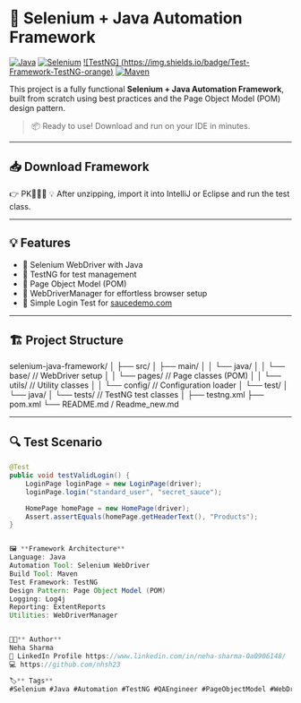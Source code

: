 # 🚀 Selenium + Java Automation Framework

[![Java](https://img.shields.io/badge/Language-Java-blue.svg)](https://www.java.com)
[![Selenium](https://img.shields.io/badge/Framework-Selenium%20WebDriver-brightgreen)](https://www.selenium.dev)
[![TestNG] (https://img.shields.io/badge/Test-Framework-TestNG-orange)](https://testng.org/)
[![Maven](https://img.shields.io/badge/Build-Maven-cc3c3c)](https://maven.apache.org/)

This project is a fully functional **Selenium + Java Automation Framework**, built from scratch using best practices and the Page Object Model (POM) design pattern.

> 📦 Ready to use! Download and run on your IDE in minutes.

---

## 📥 Download Framework

👉 PK 
💡 After unzipping, import it into IntelliJ or Eclipse and run the test class.

---

## 💡 Features

- 🔹 Selenium WebDriver with Java
- 🔹 TestNG for test management
- 🔹 Page Object Model (POM)
- 🔹 WebDriverManager for effortless browser setup
- 🔹 Simple Login Test for [saucedemo.com](https://www.saucedemo.com)

---

## 🏗️ Project Structure

selenium-java-framework/
│
├── src/
│   ├── main/
│   │   └── java/
│   │       └── base/                 // WebDriver setup
│   │       └── pages/                // Page classes (POM)
│   │       └── utils/                // Utility classes
│   │       └── config/               // Configuration loader
│   └── test/
│       └── java/
│           └── tests/               // TestNG test classes
│
├── testng.xml
├── pom.xml
└── README.md / Readme_new.md


---

## 🔍 Test Scenario

```java
@Test
public void testValidLogin() {
    LoginPage loginPage = new LoginPage(driver);
    loginPage.login("standard_user", "secret_sauce");

    HomePage homePage = new HomePage(driver);
    Assert.assertEquals(homePage.getHeaderText(), "Products");
}


🖼️ **Framework Architecture**
Language: Java
Automation Tool: Selenium WebDriver
Build Tool: Maven
Test Framework: TestNG
Design Pattern: Page Object Model (POM)
Logging: Log4j
Reporting: ExtentReports
Utilities: WebDriverManager


👨‍💻** Author**
Neha Sharma
🔗 LinkedIn Profile https://www.linkedin.com/in/neha-sharma-0a0906148/  
💻 https://github.com/nhsh23

🏷️** Tags**
#Selenium #Java #Automation #TestNG #QAEngineer #PageObjectModel #WebDriverManager #OpenSource
